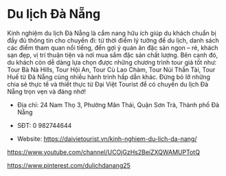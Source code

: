 # Du lịch Đà Nẵng

Kinh nghiệm du lịch Đà Nẵng là cẩm nang hữu ích giúp du khách chuẩn bị đầy đủ thông tin cho chuyến đi: từ thời điểm lý tưởng để du lịch, danh sách các điểm tham quan nổi tiếng, đến gợi ý quán ăn đặc sản ngon – rẻ, khách sạn đẹp, vị trí thuận tiện và nơi mua sắm đặc sản chất lượng. Bên cạnh đó, du khách còn dễ dàng lựa chọn được những chương trình tour giá tốt như: Tour Bà Nà Hills, Tour Hội An, Tour Cù Lao Chàm, Tour Núi Thần Tài, Tour Huế từ Đà Nẵng cùng nhiều hành trình hấp dẫn khác. Đừng bỏ lỡ những chia sẻ thực tế và thiết thực từ Đại Việt Tourist để có chuyến du lịch Đà Nẵng trọn vẹn và đáng nhớ!

- Địa chỉ: 24 Nam Thọ 3, Phường Mân Thái, Quận Sơn Trà, Thành phố Đà Nẵng

- SĐT: 0 982744644

- Website: https://daivietourist.vn/kinh-nghiem-du-lich-da-nang/

https://www.youtube.com/channel/UCOjGzHs2BeiZXQWAMUPTotQ

https://www.pinterest.com/dulichdanang25

